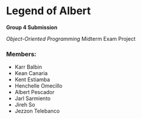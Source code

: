 # Legend of Albert
**Group 4 Submission**

*Object-Oriented Programming* Midterm Exam Project

### Members:
- Karr Balbin
- Kean Canaria
- Kent Estiamba
- Henchelle Omecillo
- Albert Pescador
- Jarl Sarmiento
- Jireh So
- Jezzon Telebanco
